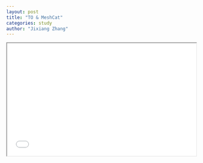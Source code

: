 ```yaml
---
layout: post
title: "TO & MeshCat"
categories: study
author: "Jixiang Zhang"
---
```



<iframe src="/files/anim.html" width="100%" height="300"></iframe>
